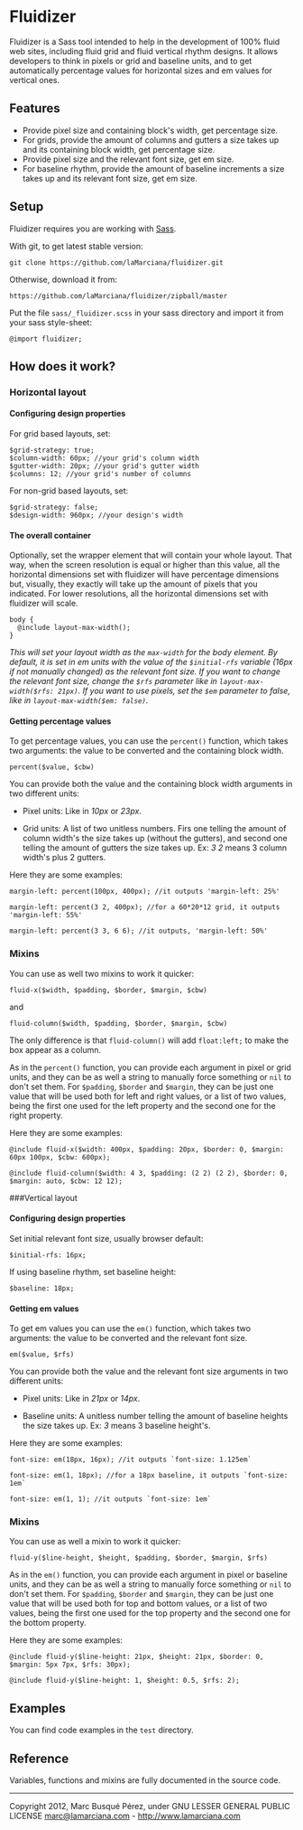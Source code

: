 # Fluidizer
Fluidizer is a Sass tool intended to help in the development of 100% fluid web sites, including fluid grid and fluid vertical rhythm designs. It allows developers to think in pixels or grid and baseline units, and to get automatically percentage values for horizontal sizes and em values for vertical ones.

## Features
* Provide pixel size and containing block's width, get percentage size.
* For grids, provide the amount of columns and gutters a size takes up and its containing block width, get percentage size.
* Provide pixel size and the relevant font size, get em size.
* For baseline rhythm, provide the amount of baseline increments a size takes up and its relevant font size, get em size.

## Setup
Fluidizer requires you are working with [Sass](http://sass-lang.com/ "Sass homepage").

With git, to get latest stable version:

    git clone https://github.com/laMarciana/fluidizer.git

Otherwise, download it from:

    https://github.com/laMarciana/fluidizer/zipball/master

Put the file `sass/_fluidizer.scss` in your sass directory and import it from your sass style-sheet:

    @import fluidizer;

## How does it work?
### Horizontal layout
#### Configuring design properties
For grid based layouts, set:

    $grid-strategy: true;
    $column-width: 60px; //your grid's column width
    $gutter-width: 20px; //your grid's gutter width
    $columns: 12; //your grid's number of columns

For non-grid based layouts, set:

    $grid-strategy: false;
    $design-width: 960px; //your design's width

#### The overall container
Optionally, set the wrapper element that will contain your whole layout. That way, when the screen resolution is equal or higher than this value, all the horizontal dimensions set with fluidizer will have percentage dimensions but, visually, they exactly will take up the amount of pixels that you indicated. For lower resolutions, all the horizontal dimensions set with fluidizer will scale.

    body {
      @include layout-max-width();
    }

*This will set your layout width as the `max-width` for the body element. By default, it is set in em units with the value of the `$initial-rfs` variable (16px if not manually changed) as the relevant font size. If you want to change the relevant font size, change the `$rfs` parameter like in `layout-max-width($rfs: 21px)`. If you want to use pixels, set the `$em` parameter to false, like in `layout-max-width($em: false)`.*

#### Getting percentage values
To get percentage values, you can use the `percent()` function, which takes two arguments: the value to be converted and the containing block width.

    percent($value, $cbw)

You can provide both the value and the containing block width arguments in two different units:

* Pixel units: Like in *10px* or *23px*.

* Grid units: A list of two unitless numbers. Firs one telling the amount of column width's the size takes up (without the gutters), and second one telling the amount of gutters the size takes up. Ex: *3 2* means 3 column width's plus 2 gutters.

Here they are some examples:

    margin-left: percent(100px, 400px); //it outputs 'margin-left: 25%'

    margin-left: percent(3 2, 400px); //for a 60*20*12 grid, it outputs 'margin-left: 55%'

    margin-left: percent(3 3, 6 6); //it outputs, 'margin-left: 50%'

### Mixins

You can use as well two mixins to work it quicker:

    fluid-x($width, $padding, $border, $margin, $cbw)

and

    fluid-column($width, $padding, $border, $margin, $cbw)

The only difference is that `fluid-column()` will add `float:left;` to make the box appear as a column.

As in the `percent()` function, you can provide each argument in pixel or grid units, and they can be as well a string to manually force something or `nil` to don't set them. For `$padding`, `$border` and `$margin`, they can be just one value that will be used both for left and right values, or a list of two values, being the first one used for the left property and the second one for the right property.

Here they are some examples:

    @include fluid-x($width: 400px, $padding: 20px, $border: 0, $margin: 60px 100px, $cbw: 600px);

    @include fluid-column($width: 4 3, $padding: (2 2) (2 2), $border: 0, $margin: auto, $cbw: 12 12);

###Vertical layout
#### Configuring design properties
Set initial relevant font size, usually browser default:

    $initial-rfs: 16px;

If using baseline rhythm, set baseline height:

    $baseline: 18px;

#### Getting em values
To get em values you can use the `em()` function, which takes two arguments: the value to be converted and the relevant font size.

    em($value, $rfs)

You can provide both the value and the relevant font size arguments in two different units:

* Pixel units: Like in *21px* or *14px*.

* Baseline units: A unitless number telling the amount of baseline heights the size takes up. Ex: *3* means 3 baseline height's.

Here they are some examples:

    font-size: em(18px, 16px); //it outputs `font-size: 1.125em`

    font-size: em(1, 18px); //for a 18px baseline, it outputs `font-size: 1em`

    font-size: em(1, 1); //it outputs `font-size: 1em`

### Mixins

You can use as well a mixin to work it quicker:

    fluid-y($line-height, $height, $padding, $border, $margin, $rfs)

As in the `em()` function, you can provide each argument in pixel or baseline units, and they can be as well a string to manually force something or `nil` to don't set them. For `$padding`, `$border` and `$margin`, they can be just one value that will be used both for top and bottom values, or a list of two values, being the first one used for the top property and the second one for the bottom property.

Here they are some examples:

    @include fluid-y($line-height: 21px, $height: 21px, $border: 0, $margin: 5px 7px, $rfs: 30px);

    @include fluid-y($line-height: 1, $height: 0.5, $rfs: 2);

## Examples
You can find code examples in the `test` directory.

## Reference
Variables, functions and mixins are fully documented in the source code.

___

Copyright 2012, Marc Busqué Pérez, under GNU LESSER GENERAL PUBLIC LICENSE
marc@lamarciana.com - http://www.lamarciana.com
